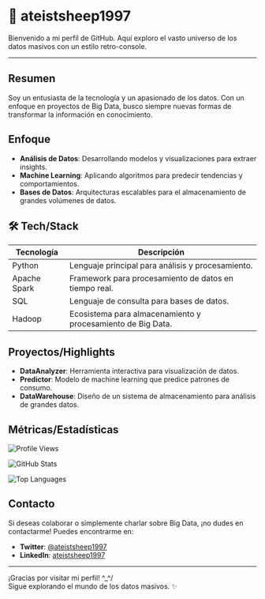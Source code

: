 # 👾 ateistsheep1997

Bienvenido a mi perfil de GitHub. Aquí exploro el vasto universo de los datos masivos con un estilo retro-console.

---

## Resumen
Soy un entusiasta de la tecnología y un apasionado de los datos. Con un enfoque en proyectos de Big Data, busco siempre nuevas formas de transformar la información en conocimiento.

## Enfoque
- **Análisis de Datos**: Desarrollando modelos y visualizaciones para extraer insights.
- **Machine Learning**: Aplicando algoritmos para predecir tendencias y comportamientos.
- **Bases de Datos**: Arquitecturas escalables para el almacenamiento de grandes volúmenes de datos.

## 🛠️ Tech/Stack
| Tecnología          | Descripción                                      |
|--------------------|--------------------------------------------------|
| Python             | Lenguaje principal para análisis y procesamiento. |
| Apache Spark       | Framework para procesamiento de datos en tiempo real. |
| SQL                | Lenguaje de consulta para bases de datos.         |
| Hadoop             | Ecosistema para almacenamiento y procesamiento de Big Data. |

## Proyectos/Highlights
- **DataAnalyzer**: Herramienta interactiva para visualización de datos.
- **Predictor**: Modelo de machine learning que predice patrones de consumo.
- **DataWarehouse**: Diseño de un sistema de almacenamiento para análisis de grandes datos.

## Métricas/Estadísticas
![Profile Views](https://komarev.com/ghpvc/?username=ateistsheep1997&label=Profile%20Views&color=blue&style=flat)

![GitHub Stats](https://github-readme-stats.vercel.app/api?username=ateistsheep1997&show_icons=true&theme=radical)

![Top Languages](https://github-readme-stats.vercel.app/api/top-langs/?username=ateistsheep1997&layout=compact&theme=radical)

## Contacto
Si deseas colaborar o simplemente charlar sobre Big Data, ¡no dudes en contactarme! Puedes encontrarme en:

- **Twitter**: [@ateistsheep1997](https://twitter.com/ateistsheep1997)
- **LinkedIn**: [ateistsheep1997](https://www.linkedin.com/in/ateistsheep1997)

---

¡Gracias por visitar mi perfil! \^_^/  
Sigue explorando el mundo de los datos masivos. ✨